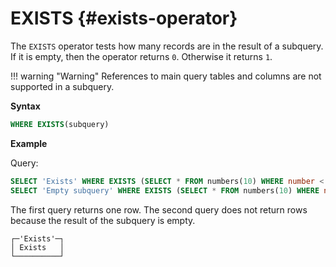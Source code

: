# EXISTS {#exists-operator}

The `EXISTS` operator tests how many records are in the result of a subquery. If it is empty, then the operator returns `0`. Otherwise it returns `1`.

!!! warning "Warning"
    References to main query tables and columns are not supported in a subquery.

**Syntax**

```sql
WHERE EXISTS(subquery)
```

**Example**

Query:

``` sql
SELECT 'Exists' WHERE EXISTS (SELECT * FROM numbers(10) WHERE number < 2);
SELECT 'Empty subquery' WHERE EXISTS (SELECT * FROM numbers(10) WHERE number > 12);
```

The first query returns one row. The second query does not return rows because the result of the subquery is empty.

``` text
┌─'Exists'─┐
│ Exists   │
└──────────┘
```
